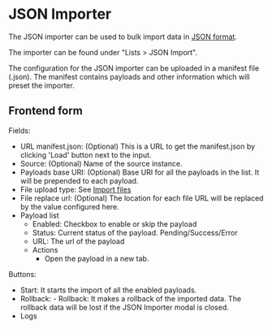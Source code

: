 # JSON Importer

The JSON importer can be used to bulk import data in [JSON format](../../../technical/datamanagement/jsonimport.md).

The importer can be found under "Lists &gt; JSON Import".

The configuration for the JSON importer can be uploaded in a manifest file \(.json\). The manifest contains payloads and other information which will preset the importer.

## Frontend form

Fields:

* URL manifest.json: \(Optional\) This is a URL to get the manifest.json by clicking 'Load' button next to the input.
* Source: \(Optional\) Name of the source instance.
* Payloads base URI: \(Optional\) Base URI for all the payloads in the list. It will be prepended to each payload.
* File upload type: See [Import files](../importfiles/importfiles.html)
* File replace url: \(Optional\) The location for each file URL will be replaced by the value configured here.
* Payload list
  * Enabled: Checkbox to enable or skip the payload
  * Status: Current status of the payload. Pending/Success/Error
  * URL: The url of the payload
  * Actions
    * Open the payload in a new tab.

Buttons:

* Start: It starts the import of all the enabled payloads.
* Rollback: - Rollback: It makes a rollback of the imported data. The rollback data will be lost if the JSON Importer modal is closed.
* Logs




